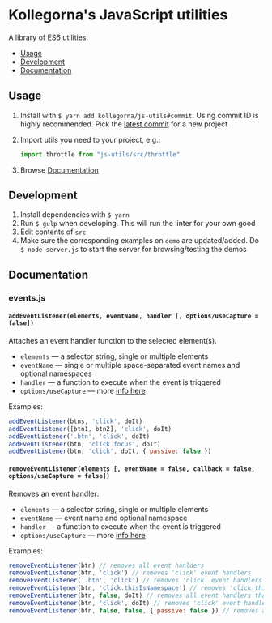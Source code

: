 # Kollegorna's JavaScript utilities

A library of ES6 utilities.

- [Usage](#usage)
- [Development](#development)
- [Documentation](#documentation)

## Usage

1. Install with `$ yarn add kollegorna/js-utils#commit`. Using commit ID is highly recommended. Pick the [latest commit](https://github.com/kollegorna/js-utils/commits/master) for a new project
2. Import utils you need to your project, e.g.:

    ```js
    import throttle from "js-utils/src/throttle"
    ```

3. Browse [Documentation](#documentation)

## Development

1. Install dependencies with `$ yarn`
2. Run `$ gulp` when developing. This will run the linter for your own good
3. Edit contents of `src`
4. Make sure the corresponding examples on `demo` are updated/added. Do `$ node server.js` to start the server for browsing/testing the demos

## Documentation

### events.js

#### `addEventListener(elements, eventName, handler [, options/useCapture = false])`

Attaches an event handler function to the selected element(s).
* `elements` — a selector string, single or multiple elements
* `eventName` — single or multiple space-separated event names and optional namespaces
* `handler` — a function to execute when the event is triggered
* `options/useCapture` — more [info here](https://developer.mozilla.org/en-US/docs/Web/API/EventTarget/addEventListener)

Examples:
  ```js
  addEventListener(btns, 'click', doIt)
  addEventListener([btn1, btn2], 'click', doIt)
  addEventListener('.btn', 'click', doIt)
  addEventListener(btn, 'click focus', doIt)
  addEventListener(btn, 'click', doIt, { passive: false })
  ```

#### `removeEventListener(elements [, eventName = false, callback = false, options/useCapture = false])`

Removes an event handler:
* `elements` — a selector string, single or multiple elements
* `eventName` — event name and optional namespace
* `handler` — a function to execute when the event is triggered
* `options/useCapture` — more [info here](https://developer.mozilla.org/en-US/docs/Web/API/EventTarget/addEventListener)

Examples:
  ```js
  removeEventListener(btn) // removes all event hanlders
  removeEventListener(btn, 'click') // removes 'click' event handlers
  removeEventListener('.btn', 'click') // removes 'click' event handlers
  removeEventListener(btn, 'click.thisIsNamespace') // removes 'click.thisIsNamespace' event hanlders handlers
  removeEventListener(btn, false, doIt) // removes all event handlers that are equal to 'doIt()'
  removeEventListener(btn, 'click', doIt) // removes 'click' event handlers that are equal to 'doIt()'
  removeEventListener(btn, false, false, { passive: false }) // removes all event handlers that were attached together with the exact provided options
  ```
